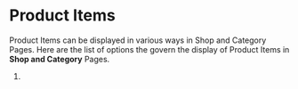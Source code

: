 # Product Items

Product Items can be displayed in various ways in Shop and Category Pages. Here are the list of options the govern the display of Product Items in **Shop and Category** Pages.

1. 

